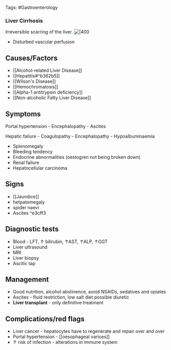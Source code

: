 Tags: #Gastroenterology

### Liver Cirrhosis

Irreversible scarring of the liver.
![|400](https://i.imgur.com/5tvgzsO.png)

- Disturbed vascular perfusion

## Causes/Factors

- [[Alcohol-related Liver Disease]]
- [[Hepatitis#^b362b5]]
- [[Wilson's Disease]]
- [[Hemochromatosis]]
- [[Alpha-1 antitrypsin deficiency]]
- [[Non-alcoholic Fatty Liver Disease]]

## Symptoms

Portal hypertension - Encephalopathy - Ascites

Hepatic failure - Coagulopathy - Encephalopathy - Hypoalbuminaemia

- Splenomegaly
- Bleeding tendency
- Endocrine abnormalities (oestogren not being broken down)
- Renal failure
- Hepatocellular carcinoma

## Signs

- [[Jaundice]]
- hetpatomegaly
- spider naevi
- Ascites ^e3cff3

## Diagnostic tests

- Blood - LFT, $\uparrow$ bilirubin, $\uparrow$AST, $\uparrow$ALP, $\uparrow$GGT
- Liver ultrasound
- MRI
- Liver biopsy
- Ascitic tap

## Management

- Good nutrition, alcohol abstinence, avoid NSAIDs, sedatives and opiates
- Ascites - fluid restriction, low salt diet possible diuretic
- **Liver transplant** - only definitive treatment

## Complications/red flags

- Liver cancer - hepatocytes have to regenerate and repair over and over
- Portal hypertension - [[oesophageal varices]]
- $\uparrow$ risk of infection - alterations in immune system

